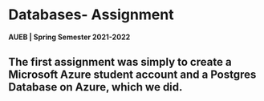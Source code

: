 # **Databases- Assignment**

**AUEB | Spring Semester 2021-2022** 

## Τhe first assignment was simply to create a Microsoft Azure student account and a Postgres Database on Azure, which we did.
